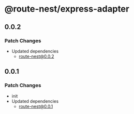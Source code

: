 # @route-nest/express-adapter

## 0.0.2

### Patch Changes

- Updated dependencies
  - route-nest@0.0.2

## 0.0.1

### Patch Changes

- init
- Updated dependencies
  - route-nest@0.0.1
